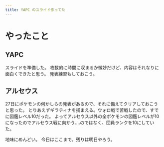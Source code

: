 ```yaml
---
title: YAPC のスライド作ってた
---
```


# やったこと

## YAPC

スライドを準備した。
枚数的に時間に収まるか微妙だけど、内容はそれなりに面白くできたと思う。
発表練習もしておこう。

## アルセウス

27日にポケモンの何かしらの発表があるので、それに備えてクリアしておこうと思った。
とりあえずギラティナを捕まえる。ウォロ戦で苦戦したので、すでに図鑑レベル10だった。
よってアルセウス以外の全ポケモンの図鑑レベルが10になったのでアルセウス戦に向かう‥‥のではなく、団員ランクを10にしていた。

地味にめんどい。
今日はここまで。残りは明日やろう。
